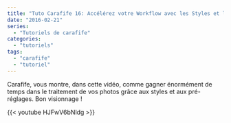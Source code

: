 ```yaml
---
title: "Tuto Carafife 16: Accélérez votre Workflow avec les Styles et les Préréglages!"
date: "2016-02-21"
series:
  - "Tutoriels de carafife"
categories: 
  - "tutoriels"
tags: 
  - "carafife"
  - "tutoriel"
---
```


Carafife, vous montre, dans cette vidéo, comme gagner énormément de temps dans le traitement de vos photos grâce aux styles et aux pré-réglages. Bon visionnage !

{{< youtube HJFwV6bNldg >}}
